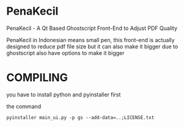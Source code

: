 # PenaKecil
PenaKecil - A Qt Based Ghostscript Front-End to Adjust PDF Quality


PenaKecil in Indonesian means small pen, this front-end is actually designed to reduce pdf file size but it can also make it bigger due to ghostscript also have options to make it bigger

# COMPILING

you have to install python and pyinstaller first

the command

`pyinstaller main_ui.py -p gs --add-data=..;LICENSE.txt`
